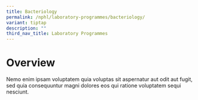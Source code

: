 ```yaml
---
title: Bacteriology
permalink: /nphl/laboratory-programmes/bacteriology/
variant: tiptap
description: ""
third_nav_title: Laboratory Programmes
---
```

<h1>Overview</h1>
<p>Nemo enim ipsam voluptatem quia voluptas sit aspernatur aut odit aut fugit,
sed quia consequuntur magni dolores eos qui ratione voluptatem sequi nesciunt.</p>